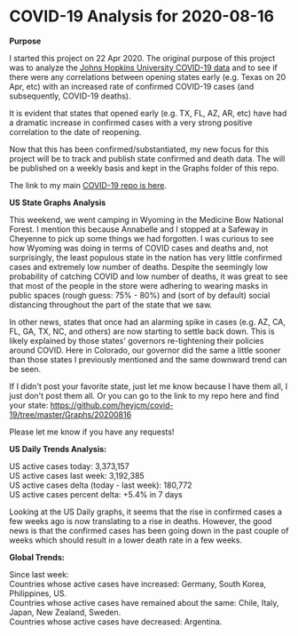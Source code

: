 # COVID-19 Analysis for 2020-08-16

<b>Purpose</b>

I started this project on 22 Apr 2020. The original purpose of this project was to analyze the [Johns Hopkins University COVID-19 data](https://github.com/CSSEGISandData/COVID-19) and to see if there were any correlations between opening states early (e.g. Texas on 20 Apr, etc) with an increased rate of confirmed COVID-19 cases (and subsequently, COVID-19 deaths).

It is evident that states that opened early (e.g. TX, FL, AZ, AR, etc) have had a dramatic increase in confirmed cases with a very strong positive correlation to the date of reopening.

Now that this has been confirmed/substantiated, my new focus for this project will be to track and publish state confirmed and death data. The will be published on a weekly basis and kept in the Graphs folder of this repo.

The link to my main [COVID-19 repo is here](https://github.com/heyjcm/covid-19).

<b>US State Graphs Analysis</b>

This weekend, we went camping in Wyoming in the Medicine Bow National Forest. I mention this because Annabelle and I stopped at a Safeway in Cheyenne to pick up some things we had forgotten. I was curious to see how Wyoming was doing in terms of COVID cases and deaths and, not surprisingly, the least populous state in the nation has very little confirmed cases and extremely low number of deaths. Despite the seemingly low probability of catching COVID and low number of deaths, it was great to see that most of the people in the store were adhering to wearing masks in public spaces (rough guess: 75% - 80%) and (sort of by default) social distancing throughout the part of the state that we saw.

In other news, states that once had an alarming spike in cases (e.g. AZ, CA, FL, GA, TX, NC, and others) are now starting to settle back down. This is likely explained by those states' governors re-tightening their policies around COVID. Here in Colorado, our governor did the same a little sooner than those states I previously mentioned and the same downward trend can be seen.

If I didn't post your favorite state, just let me know because I have them all, I just don't post them all. Or you can go to the link to my repo here and find your state: https://github.com/heyjcm/covid-19/tree/master/Graphs/20200816

Please let me know if you have any requests!

<b>US Daily Trends Analysis:</b>

US active cases today: 3,373,157<br>
US active cases last week: 3,192,385<br>
US active cases delta (today - last week): 180,772<br>
US active cases percent delta: +5.4% in 7 days

Looking at the US Daily graphs, it seems that the rise in confirmed cases a few weeks ago is now translating to a rise in deaths. However, the good news is that the confirmed cases has been going down in the past couple of weeks which should result in a lower death rate in a few weeks.

<b>Global Trends:</b>

Since last week:<br>
Countries whose active cases have increased: Germany, South Korea, Philippines, US.<br>
Countries whose active cases have remained about the same: Chile, Italy, Japan, New Zealand, Sweden.<br>
Countries whose active cases have decreased: Argentina.
